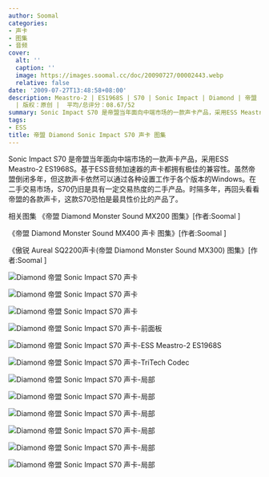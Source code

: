 ```yaml
---
author: Soomal
categories:
- 声卡
- 图集
- 音频
cover:
  alt: ''
  caption: ''
  image: https://images.soomal.cc/doc/20090727/00002443.webp
  relative: false
date: '2009-07-27T13:48:58+08:00'
description: Meastro-2 | ES1968S | S70 | Sonic Impact | Diamond | 帝盟 | 源自：www.soomal.com
  | 版权：原创 |  平均/总评分：08.67/52
summary: Sonic Impact S70 是帝盟当年面向中端市场的一款声卡产品，采用ESS Meastro-2 ES1968S。基于ESS音频加速器的声卡都拥有极佳的兼容性。虽然帝盟倒闭多年，但这款声卡依然可以通过各种设置工作于各个版本的Windows。在二手交易市场，S70仍旧是具有一定交易热度的二手产品。时隔多年，再回头看看帝盟的各款声卡，这款S70恐怕是最具性价比的产品了
tags:
- ESS
title: 帝盟 Diamond Sonic Impact S70 声卡 图集
---
```


Sonic Impact S70 是帝盟当年面向中端市场的一款声卡产品，采用ESS Meastro-2 ES1968S。基于ESS音频加速器的声卡都拥有极佳的兼容性。虽然帝盟倒闭多年，但这款声卡依然可以通过各种设置工作于各个版本的Windows。在二手交易市场，S70仍旧是具有一定交易热度的二手产品。时隔多年，再回头看看帝盟的各款声卡，这款S70恐怕是最具性价比的产品了。



相关图集
《帝盟 Diamond Monster Sound MX200 图集》[作者:Soomal ]

《帝盟 Diamond Monster Sound MX400 声卡 图集》[作者:Soomal ]

《傲锐 Aureal SQ2200声卡(帝盟 Diamond Monster Sound MX300) 图集》[作者:Soomal ]



![Diamond 帝盟 Sonic Impact S70 声卡](https://images.soomal.cc/doc/20090727/00002443.webp)



![Diamond 帝盟 Sonic Impact S70 声卡](https://images.soomal.cc/doc/20090727/00002444.webp)



![Diamond 帝盟 Sonic Impact S70 声卡](https://images.soomal.cc/doc/20090727/00002445.webp)



![Diamond 帝盟 Sonic Impact S70 声卡-前面板](https://images.soomal.cc/doc/20090727/00002446.webp)



![Diamond 帝盟 Sonic Impact S70 声卡-ESS Meastro-2 ES1968S](https://images.soomal.cc/doc/20090727/00002447.webp)



![Diamond 帝盟 Sonic Impact S70 声卡-TriTech Codec](https://images.soomal.cc/doc/20090727/00002448.webp)



![Diamond 帝盟 Sonic Impact S70 声卡-局部](https://images.soomal.cc/doc/20090727/00002449.webp)



![Diamond 帝盟 Sonic Impact S70 声卡-局部](https://images.soomal.cc/doc/20090727/00002450.webp)



![Diamond 帝盟 Sonic Impact S70 声卡-局部](https://images.soomal.cc/doc/20090727/00002451.webp)



![Diamond 帝盟 Sonic Impact S70 声卡-局部](https://images.soomal.cc/doc/20090727/00002452.webp)



![Diamond 帝盟 Sonic Impact S70 声卡-局部](https://images.soomal.cc/doc/20090727/00002453.webp)



![Diamond 帝盟 Sonic Impact S70 声卡-局部](https://images.soomal.cc/doc/20090727/00002454.webp)